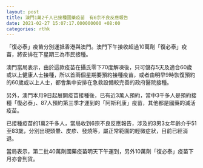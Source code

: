 ```yaml
---
layout: post
title: 澳門1萬2千人已接種國藥疫苗　有6宗不良反應報告
date: 2021-02-27 15:07:17.000000000 +08:00
categories: rthk
---
```


「復必泰」疫苗分別運抵香港與澳門。澳門下午接收超過10萬劑「復必泰」疫苗，將安排在下星期三為市民接種。

澳門當局表示，由於這款疫苗在攝氏零下70度解凍後，只可儲存5天及適合60歲或以上健康人士接種，所以首兩個星期要預約接種疫苗，或者由明早9時恢復預約的60歲或以上人士，都會集中安排在急救設備較完善的政府醫院接種。

另外，澳門本月9日起展開疫苗接種後，已有近3萬人預約，當中3千多人是預約接種「復必泰」、87人預約第三季才運到的「阿斯利康」疫苗，其他都是國藥的滅活疫苗。

已接種疫苗的1萬2千多人，當局收到6宗不良反應報告，涉及的3男3女年齡介乎51至83歲，分別出現頭暈、皮疹、發燒等，屬正常範圍的輕微症狀，目前已經消退。

當局表示，第二批40萬劑國藥疫苗明天下午運到，另外10萬劑「復必泰」疫苗下月亦會到貨。
